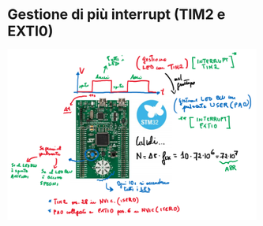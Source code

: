 # Gestione di più interrupt (TIM2 e EXTI0)
![ESEMPIO_06](https://github.com/LaErre9/LMM_STM32F303VC/blob/main/06_Interrupt_LED_con_USER/06_esempio_di_funzionamento.png)

